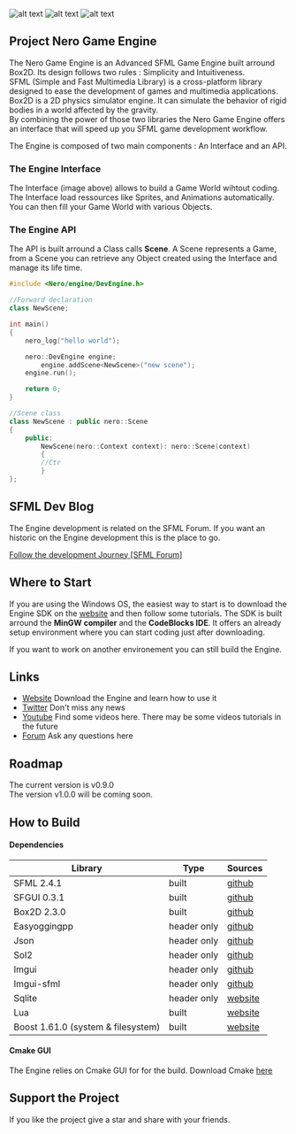 
![alt text](https://www.nero-game.com/resource/artwork/github/github_readme_header.png)
![alt text](https://www.nero-game.com/resource/artwork/github/github_readme_engine_ui.png)
![alt text](https://www.nero-game.com/resource/artwork/github/github_readme_download.png)

## Project Nero Game Engine

The Nero Game Engine is an Advanced SFML Game Engine built arround Box2D. Its design follows two rules : Simplicity and Intuitiveness. <br> 
SFML (Simple and Fast Multimedia Library) is a cross-platform library designed to ease the development of games and multimedia applications.  Box2D is a 2D physics simulator engine. It can simulate the behavior of rigid bodies in a world affected by the gravity. <br>
By combining the power of those two libraries the Nero Game Engine offers an interface that will speed up you SFML game development workflow.

The Engine is composed of two main components : An Interface and an API.

###  The Engine Interface 

The Interface (image above) allows to build a Game World wihtout coding. The Interface load ressources like Sprites, and Animations automatically. You can then fill your Game World with various Objects.

### The Engine API

The API is built arround a Class calls **Scene**. A Scene represents a Game, from a Scene you can retrieve any Object created using the Interface and manage its life time.

```cpp
#include <Nero/engine/DevEngine.h>

//Forward declaration
class NewScene;

int main()
{
    nero_log("hello world");

	nero::DevEngine engine;
	    engine.addScene<NewScene>("new scene");
	engine.run();

	return 0;
}

//Scene class
class NewScene : public nero::Scene
{
	public:
	    NewScene(nero::Context context): nero::Scene(context)
	    {
		//Ctr
	    }
};
```

## SFML Dev Blog

The Engine development is related on the SFML Forum. If you want an historic on the Engine development this is the place to go.

[Follow the development Journey \[SFML Forum\]](https://en.sfml-dev.org/forums/index.php?topic=21019.0)

## Where to Start

If you are using the Windows OS,  the easiest way to start is to download the Engine SDK on the [website](https://www.nero-game.com) and then follow some tutorials. The SDK is built arround the **MinGW compiler** and the **CodeBlocks IDE**. It offers an already setup environment where you can start coding just after downloading.

If you want to work on another environement you can still build the Engine.

## Links
- [Website](https://www.nero-game.com/) 	Download the Engine and learn how to use it
- [Twitter](https://twitter.com/nerogameengine) Don't miss any news
- [Youtube](https://www.youtube.com/channel/UCIR0nDUMGzJ3Pkpa3gDCUeQ?view_as=subscriber) Find some videos here. There may be some videos tutorials in the future
- [Forum](https://www.nero-game.com/forum/) Ask any questions here

## Roadmap

The current version is v0.9.0 <br>
The version v1.0.0 will be coming soon.

## How to Build

#### Dependencies 

| Library | Type | Sources | 
| --- | --- | --- |
| SFML 2.4.1 | built | [github](https://github.com/SFML/SFML) |
| SFGUI 0.3.1 | built | [github](https://github.com/TankOs/SFGUI) |
| Box2D 2.3.0| built | [github](https://github.com/erincatto/Box2D) |
| Easyoggingpp | header only| [github](https://github.com/zuhd-org/easyloggingpp) |
| Json|  header only | [github](https://github.com/nlohmann/json) |
| Sol2 | header only | [github](https://github.com/ThePhD/sol2) |
| Imgui| header only | [github](https://github.com/ocornut/imgui) |
| Imgui-sfml| header only | [github](https://github.com/eliasdaler/imgui-sfml) |
| Sqlite | header only | [website](https://www.sqlite.org/index.html) |
| Lua| built | [website](https://www.lua.org/download.html) |
| Boost 1.61.0 (system & filesystem) | built | [website](https://www.boost.org/users/history/version_1_61_0.html) |

#### Cmake GUI

The Engine relies on Cmake GUI for for the build. Download Cmake [here](https://cmake.org)

## Support the Project

If you like the project give a star and share with your friends. 

